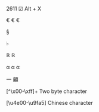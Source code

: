 2611 &#x2611; Alt + X

&#8364; &#x20AC; &euro;

&#x00A7;

&#x266D;

&#x211D; &Ropf;

&#945;
&#x3B1;
&alpha;

&#x4e00;
&#x9fa5;

[^\x00-\xff]+ Two byte character

[\u4e00-\u9fa5] Chinese character